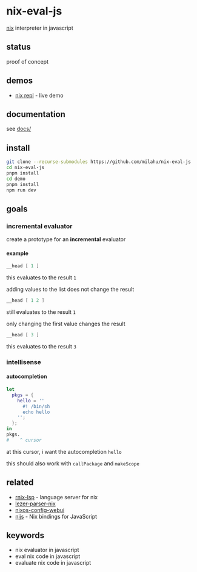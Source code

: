 # nix-eval-js

[nix](https://github.com/NixOS/nix) interpreter in javascript

## status

proof of concept

## demos

* [nix repl](https://milahu.github.io/nix-eval-js/demo/dist/) - live demo

## documentation

see [docs/](docs/)

## install

```sh
git clone --recurse-submodules https://github.com/milahu/nix-eval-js
cd nix-eval-js
pnpm install
cd demo
pnpm install
npm run dev
```

## goals

### incremental evaluator

create a prototype for an **incremental** evaluator

#### example

```nix
__head [ 1 ]
```

this evaluates to the result `1`

adding values to the list does not change the result

```nix
__head [ 1 2 ]
```

still evaluates to the result `1`

only changing the first value changes the result

```nix
__head [ 3 ]
```

this evaluates to the result `3`

### intellisense

#### autocompletion

```nix
let
  pkgs = {
    hello = ''
      #! /bin/sh
      echo hello
    '';
  };
in
pkgs.
#    ^ cursor
```

at this cursor, i want the autocompletion `hello`

this should also work with `callPackage` and `makeScope`

## related

* [rnix-lsp](https://github.com/nix-community/rnix-lsp) - language server for nix
* [lezer-parser-nix](https://github.com/milahu/lezer-parser-nix)
* [nixos-config-webui](https://github.com/milahu/nixos-config-webui)
* [nijs](https://github.com/svanderburg/nijs) - Nix bindings for JavaScript

## keywords

* nix evaluator in javascript
* eval nix code in javascript
* evaluate nix code in javascript
